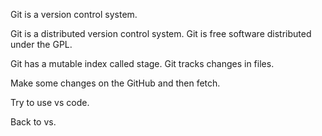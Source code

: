 Git is a version control system.

Git is a distributed version control system.
Git is free software distributed under the GPL.

Git has a mutable index called stage.
Git tracks changes in files.

Make some changes on the GitHub and then fetch.

Try to use vs code.

Back to vs.
